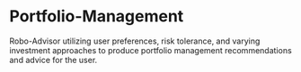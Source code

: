 # Portfolio-Management
Robo-Advisor utilizing user preferences, risk tolerance, and varying investment approaches to produce portfolio management recommendations and advice for the user.
